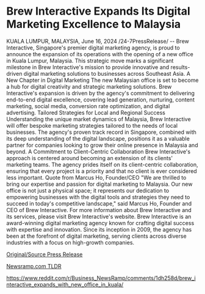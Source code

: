 # Brew Interactive Expands Its Digital Marketing Excellence to Malaysia

KUALA LUMPUR, MALAYSIA, June 16, 2024 /24-7PressRelease/ -- Brew Interactive, Singapore's premier digital marketing agency, is proud to announce the expansion of its operations with the opening of a new office in Kuala Lumpur, Malaysia. This strategic move marks a significant milestone in Brew Interactive's mission to provide innovative and results-driven digital marketing solutions to businesses across Southeast Asia.  A New Chapter in Digital Marketing  The new Malaysian office is set to become a hub for digital creativity and strategic marketing solutions. Brew Interactive's expansion is driven by the agency's commitment to delivering end-to-end digital excellence, covering lead generation, nurturing, content marketing, social media, conversion rate optimization, and digital advertising.  Tailored Strategies for Local and Regional Success  Understanding the unique market dynamics of Malaysia, Brew Interactive will offer bespoke marketing strategies tailored to the needs of local businesses. The agency's proven track record in Singapore, combined with its deep understanding of the digital landscape, positions it as a valuable partner for companies looking to grow their online presence in Malaysia and beyond.  A Commitment to Client-Centric Collaboration  Brew Interactive's approach is centered around becoming an extension of its clients' marketing teams. The agency prides itself on its client-centric collaboration, ensuring that every project is a priority and that no client is ever considered less important.  Quote from Marcus Ho, Founder/CEO  "We are thrilled to bring our expertise and passion for digital marketing to Malaysia. Our new office is not just a physical space; it represents our dedication to empowering businesses with the digital tools and strategies they need to succeed in today's competitive landscape," said Marcus Ho, Founder and CEO of Brew Interactive.  For more information about Brew Interactive and its services, please visit Brew Interactive's website.  Brew Interactive is an award-winning digital marketing agency known for crafting digital success with expertise and innovation. Since its inception in 2009, the agency has been at the forefront of digital marketing, serving clients across diverse industries with a focus on high-growth companies. 

[Original/Source Press Release](https://www.24-7pressrelease.com/press-release/511752/brew-interactive-expands-its-digital-marketing-excellence-to-malaysia)
                    

[Newsramp.com TLDR](None) 

https://www.reddit.com/r/Business_NewsRamp/comments/1dh258d/brew_interactive_expands_with_new_office_in_kuala/